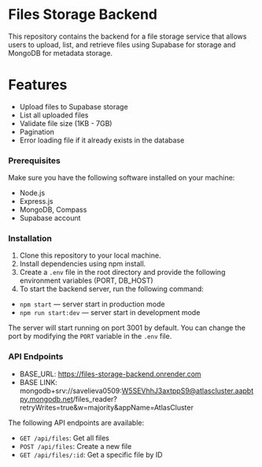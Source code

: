# Files Storage Backend

This repository contains the backend for a file storage service that allows users to upload, list, and retrieve files using Supabase for storage and MongoDB for metadata storage.

# Features

- Upload files to Supabase storage
- List all uploaded files
- Validate file size (1KB - 7GB)
- Pagination
- Error loading file if it already exists in the database


### Prerequisites

Make sure you have the following software installed on your machine:

- Node.js 
- Express.js
- MongoDB, Compass
- Supabase account

### Installation

1. Clone this repository to your local machine.
2. Install dependencies using npm install.
3. Create a `.env` file in the root directory and provide the following environment variables (PORT, DB_HOST)
4. To start the backend server, run the following command:
- `npm start` &mdash; server start in production mode
- `npm run start:dev` &mdash; server start in development mode

The server will start running on port 3001 by default. You can change the port by modifying the `PORT` variable in the `.env` file.

### API Endpoints

- BASE_URL: https://files-storage-backend.onrender.com
- BASE LINK: mongodb+srv://savelieva0509:W5SEVhhJ3axtppS9@atlascluster.aapbtpy.mongodb.net/files_reader?retryWrites=true&w=majority&appName=AtlasCluster

The following API endpoints are available:

- `GET /api/files`: Get all files
- `POST /api/files`: Create a new file
- `GET /api/files/:id`: Get a specific file by ID


